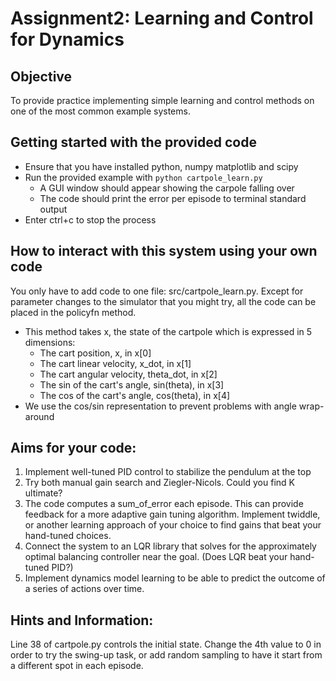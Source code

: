 # Assignment2: Learning and Control for Dynamics

## Objective

To provide practice implementing simple learning and control methods on one of the most common example systems.

## Getting started with the provided code 

- Ensure that you have installed python, numpy matplotlib and scipy
- Run the provided example with `python cartpole_learn.py`
  - A GUI window should appear showing the carpole falling over
  - The code should print the error per episode to terminal standard output
- Enter ctrl+c to stop the process

## How to interact with this system using your own code

You only have to add code to one file: src/cartpole_learn.py. Except for parameter changes to the simulator that you might try, all the code can be placed in the policyfn method.

- This method takes x, the state of the cartpole which is expressed in 5 dimensions:
  - The cart position, x, in x[0]
  - The cart linear velocity, x_dot, in x[1]
  - The cart angular velocity, theta_dot, in x[2]
  - The sin of the cart's angle, sin(theta), in x[3]
  - The cos of the cart's angle, cos(theta), in x[4]
- We use the cos/sin representation to prevent problems with angle wrap-around
  
## Aims for your code:

1. Implement well-tuned PID control to stabilize the pendulum at the top
  1. Try both manual gain search and Ziegler-Nicols. Could you find K ultimate?
  2. The code computes a sum_of_error each episode. This can provide feedback for a more adaptive gain tuning algorithm. Implement twiddle, or another learning approach of your choice to find gains that beat your hand-tuned choices.
2. Connect the system to an LQR library that solves for the approximately optimal balancing controller near the goal. (Does LQR beat your hand-tuned PID?) 
3. Implement dynamics model learning to be able to predict the outcome of a series of actions over time.

## Hints and Information:

Line 38 of cartpole.py controls the initial state. Change the 4th value to 0 in order to try the swing-up task, or add random sampling to have it start from a different spot in each episode.

